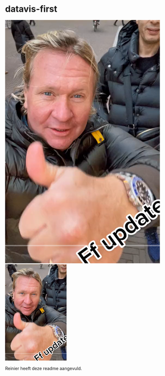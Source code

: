 # datavis-first
![foto van Guido](betah.png)
<img src="betah.png" alt="foto-van-guido" width="200"/>

Reinier heeft deze readme aangevuld.
